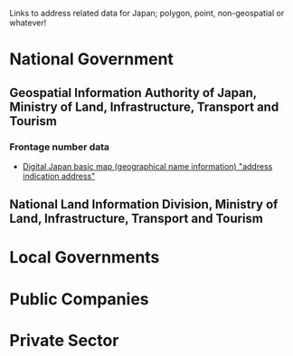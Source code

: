 Links to address related data for Japan; polygon, point, non-geospatial or whatever!
# National Government
## Geospatial Information Authority of Japan, Ministry of Land, Infrastructure, Transport and Tourism
### Frontage number data
- [Digital Japan basic map (geographical name information) "address indication address"](http://www.gsi.go.jp/kihonjohochousa/jukyo_jusho.html)

## National Land Information Division, Ministry of Land, Infrastructure, Transport and Tourism


# Local Governments

# Public Companies

# Private Sector
